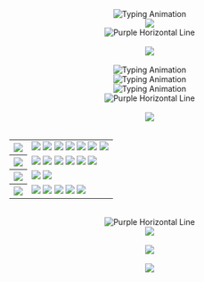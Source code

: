 <div align="center">
    <img src="https://readme-typing-svg.herokuapp.com?font=Fira+Code&weight=700&size=32&duration=2000&pause=1000&color=00FFFF&center=true&vCenter=true&width=600&lines=Hiya,+I'm+Sarkhail!;Software+Engineer;CS+Graduate;Passionate+Problem+Solver;Security+Aficionado" alt="Typing Animation">
</div>

<div align="center">
    <img src="https://img.shields.io/badge/Welcome%20to%20my%20Digital%20Playground-6610F2?style=for-the-badge&logo=codeforces&logoColor=white&labelColor=6F42C1&color=6F42C1">
</div>

<div align="center">
    <img src="https://dummyimage.com/1200x4/4169E1/4169E1" alt="Purple Horizontal Line">
</div>

<br>

<div align="center">
    <img src="https://img.shields.io/badge/About me-6F42C1?style=for-the-badge&labelColor=6610F2&color=6F42C1">
</div>
<br>

<div align="center">
    <img src="https://readme-typing-svg.herokuapp.com?font=Fira+Code&weight=700&size=19&duration=6000&color=FFD700&center=false&vCenter=true&width=1000&lines=-+Committed+Software+Developer+passionate+about+building+cool+and+functional+software.&repeat=false" alt="Typing Animation">
    <br>
    <img src="https://readme-typing-svg.herokuapp.com?font=Fira+Code&weight=700&size=19&duration=6000&color=FFD700&center=false&vCenter=true&width=1000&lines=-+Always+exploring+security+and+secure+coding+practices.&repeat=false" alt="Typing Animation">
    <br>
    <img src="https://readme-typing-svg.herokuapp.com?font=Fira+Code&weight=700&size=19&duration=6000&color=FFD700&center=false&vCenter=true&width=1000&lines=-+Love+learning+new+technologies+and+solving+complex+problems.&repeat=false" alt="Typing Animation">
</div>


<div align="center">
    <img src="https://dummyimage.com/1200x4/4169E1/4169E1" alt="Purple Horizontal Line">
</div>

<br>

<div align="center">
    <img src="https://img.shields.io/badge/Tech%20Stack-6F42C1?style=for-the-badge&labelColor=6610F2&color=6F42C1">
</div>

<br>

<table align="center">
    <tr>
        <th align="start"><img src="https://img.shields.io/badge/Frontend-6F42C1?style=for-the-badge&labelColor=6610F2&color=4169E1"></th>
        <td>
            <img src="https://img.shields.io/badge/-HTML-E34F26?style=flat-square&logo=html5&logoColor=white">
            <img src="https://img.shields.io/badge/-CSS-1572B6?style=flat-square&logo=css3&logoColor=white">
            <img src="https://img.shields.io/badge/-JavaScript-F7DF1E?style=flat-square&logo=javascript&logoColor=black">
            <img src="https://img.shields.io/badge/-TypeScript-007ACC?style=flat-square&logo=typescript&logoColor=white">
            <img src="https://img.shields.io/badge/-React-61DAFB?style=flat-square&logo=react&logoColor=black">
            <img src="https://img.shields.io/badge/-Next.js-000000?style=flat-square&logo=nextdotjs&logoColor=white">
            <img src="https://img.shields.io/badge/-TailwindCSS-38B2AC?style=flat-square&logo=tailwind-css&logoColor=white">
        </td>
    </tr>
    <tr>
        <th align="start"><img src="https://img.shields.io/badge/Backend-6F42C1?style=for-the-badge&labelColor=6610F2&color=4169E1"></th>
        <td>
            <img src="https://img.shields.io/badge/-Node.js-339933?style=flat-square&logo=node.js&logoColor=white">
            <img src="https://img.shields.io/badge/-Express.js-000000?style=flat-square&logo=express&logoColor=white">
            <img src="https://img.shields.io/badge/-REST%20APIs-005571?style=flat-square&logo=postman&logoColor=white">
            <img src="https://img.shields.io/badge/-PostgreSQL-336791?style=flat-square&logo=postgresql&logoColor=white">
            <img src="https://img.shields.io/badge/-MongoDB-47A248?style=flat-square&logo=mongodb&logoColor=white">
            <img src="https://img.shields.io/badge/-Prisma-2D3748?style=flat-square&logo=prisma&logoColor=white">
        </td>
    </tr>
    <tr>
        <th align="start"><img src="https://img.shields.io/badge/Tools-6F42C1?style=for-the-badge&labelColor=6610F2&color=4169E1"></th>
        <td>
            <img src="https://img.shields.io/badge/-Git-F05032?style=flat-square&logo=git&logoColor=white">
            <img src="https://img.shields.io/badge/-Docker-2496ED?style=flat-square&logo=docker&logoColor=white">
        </td>
    </tr>
    <tr>
        <th align="start"><img src="https://img.shields.io/badge/Languages-6F42C1?style=for-the-badge&labelColor=6610F2&color=4169E1"></th>
        <td>
            <img src="https://img.shields.io/badge/-Java-ED8B00?style=flat-square&logo=java&logoColor=white">
            <img src="https://img.shields.io/badge/-JavaScript-F7DF1E?style=flat-square&logo=javascript&logoColor=black">
            <img src="https://img.shields.io/badge/-TypeScript-007ACC?style=flat-square&logo=typescript&logoColor=white">
            <img src="https://img.shields.io/badge/-Python-3776AB?style=flat-square&logo=python&logoColor=white">
            <img src="https://img.shields.io/badge/-SQL-CC2927?style=flat-square&logo=microsoft-sql-server&logoColor=white">
        </td>
    </tr>
</table>

<br>

<div align="center">
    <img src="https://dummyimage.com/1200x4/4169E1/4169E1" alt="Purple Horizontal Line">
</div>

<div align="center">
    <img src="https://readme-typing-svg.herokuapp.com?font=Fira+Code&weight=700&size=19&duration=3000&pause=1000&color=FF6961&center=true&vCenter=true&width=1000&lines=If+you're+reading+this,+you're+either+interested+or+in+the+wrong+place&repeat=false">
</div>
<br>
<div align="center">
    <img src="https://readme-typing-svg.herokuapp.com?font=Fira+Code&weight=700&size=19&duration=3000&pause=1000&color=32CD32&center=true&vCenter=true&width=1000&lines=but+either+way,+welcome!&repeat=false">
</div>
<br>
<div align="center">
    <img src="https://readme-typing-svg.herokuapp.com?font=Fira+Code&weight=700&size=19&duration=1000&pause=1000&color=00FFFF&center=true&vCenter=true&width=800&lines=Let's+Connect!">
</div>

